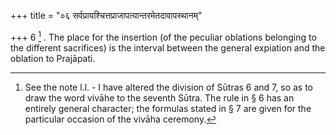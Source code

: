 +++
title = "०६ सर्वप्रायश्चित्तप्राजापत्यान्तरमेतदावापस्थानम्"

+++
6 [^2] . The place for the insertion (of the peculiar oblations belonging to the different sacrifices) is the interval between the general expiation and the oblation to Prajāpati.


[^2]:  See the note l.l. - I have altered the division of Sūtras 6 and 7, so as to draw the word vivāhe to the seventh Sūtra. The rule in § 6 has an entirely general character; the formulas stated in § 7 are given for the particular occasion of the vivāha ceremony.

